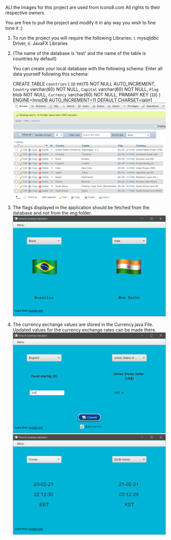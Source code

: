 ALl the images for this project are used from icons8.com
All rights to their respective owners.

You are free to pull the project and modify it in any way you wish to fine tune it :)
1. To run the project you will require the following Libraries:
    i.  mysqljdbc Driver,
    ii. JavaFX Libraries

2.  (The name of the database is 'test' and the name of the table is countries by default)

    You can create your local database with the following schema:
    Enter all data yourself following this schema:
    
    CREATE TABLE `countries` (
     `ID` int(11) NOT NULL AUTO_INCREMENT,
     `Country` varchar(60) NOT NULL,
     `Capital` varchar(60) NOT NULL,
     `Flag` blob NOT NULL,
     `Currency` varchar(60) NOT NULL,
     PRIMARY KEY (`ID`)
    ) ENGINE=InnoDB AUTO_INCREMENT=11 DEFAULT CHARSET=latin1
    ![](resources/DatabaseModel.png)

3. The flags displayed in the application should be fetched from the database and not from the img folder.
    ![](resources/Country.png)
4. The currency exchange values are stored in the Currency.java File. Updated values for the currency exchange rates can be made there.
    ![](resources/Currency.png)
    ![](resources/Time.png)
